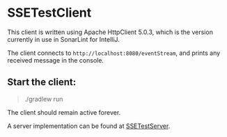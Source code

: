 # SSETestClient

This client is written using Apache HttpClient 5.0.3, which is the version currently in use in SonarLint for IntelliJ.

The client connects to `http://localhost:8080/eventStream`, and prints any received message in the console.

## Start the client:

> ./gradlew run

The client should remain active forever.

A server implementation can be found at [SSETestServer](https://github.com/damien-urruty-sonarsource/SSETestServer).

